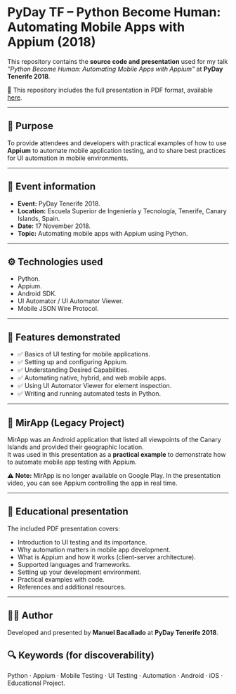 # PyDay TF – Python Become Human: Automating Mobile Apps with Appium (2018)

This repository contains the **source code and presentation** used for my talk *"Python Become Human: Automating Mobile Apps with Appium"* at **PyDay Tenerife 2018**.

📄 This repository includes the full presentation in PDF format, available [here](./ManuelBacallado%20-%20PyDay%202018.pdf).

---

## 🎯 Purpose

To provide attendees and developers with practical examples of how to use **Appium** to automate mobile application testing, and to share best practices for UI automation in mobile environments.

---

## 📍 Event information

- **Event:** PyDay Tenerife 2018.
- **Location:** Escuela Superior de Ingeniería y Tecnología, Tenerife, Canary Islands, Spain. 
- **Date:** 17 November 2018.
- **Topic:** Automating mobile apps with Appium using Python.

---

## ⚙️ Technologies used

- Python.  
- Appium.
- Android SDK.  
- UI Automator / UI Automator Viewer.  
- Mobile JSON Wire Protocol.

---

## 🧪 Features demonstrated

- ✅ Basics of UI testing for mobile applications.
- ✅ Setting up and configuring Appium.
- ✅ Understanding Desired Capabilities.
- ✅ Automating native, hybrid, and web mobile apps.
- ✅ Using UI Automator Viewer for element inspection.
- ✅ Writing and running automated tests in Python.

---

## 📱 MirApp (Legacy Project)

MirApp was an Android application that listed all viewpoints of the Canary Islands and provided their geographic location.  
It was used in this presentation as a **practical example** to demonstrate how to automate mobile app testing with Appium.

⚠️ **Note:** MirApp is no longer available on Google Play. In the presentation video, you can see Appium controlling the app in real time.

---

## 📄 Educational presentation

The included PDF presentation covers:

- Introduction to UI testing and its importance.
- Why automation matters in mobile app development.
- What is Appium and how it works (client-server architecture).
- Supported languages and frameworks.
- Setting up your development environment.
- Practical examples with code.
- References and additional resources.

---

## 👨‍🏫 Author
Developed and presented by **Manuel Bacallado** at **PyDay Tenerife 2018**.

## 🔍 Keywords (for discoverability)
Python · Appium · Mobile Testing · UI Testing · Automation · Android · iOS · Educational Project.
